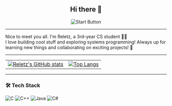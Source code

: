 <div align="center">

## Hi there 👋

<img src="https://c2.img.netmarble.kr/web/_event/2012/moma/1127/img/evt5/bt_start.gif" alt="Start Button" />

</div>

---

Nice to meet you all. I'm Reletz, a 3rd-year CS student 👨‍💻  
I love building cool stuff and exploring systems programming!
Always up for learning new things and collaborating on exciting projects! 🚀

---

<table align="center">
  <tr>
    <td align="center">
      <a href="https://github.com/anuraghazra/github-readme-stats">
        <img src="https://github-readme-stats.vercel.app/api?username=reletz&show_icons=true&theme=radical" alt="Reletz's GitHub stats" />
      </a>
    </td>
    <td align="center">
      <a href="https://github.com/anuraghazra/github-readme-stats">
        <img src="https://github-readme-stats.vercel.app/api/top-langs/?username=reletz&layout=compact&theme=radical" alt="Top Langs" />
      </a>
    </td>
  </tr>
</table>

---

### 🛠️ Tech Stack

![C](https://img.shields.io/badge/C-00599C?style=flat&logo=c&logoColor=white)
![C++](https://img.shields.io/badge/C++-00599C?style=flat&logo=c%2B%2B&logoColor=white)
![Java](https://img.shields.io/badge/Java-007396?style=flat&logo=java&logoColor=white)
![C#](https://img.shields.io/badge/C%23-239120?style=flat&logo=c-sharp&logoColor=white)
